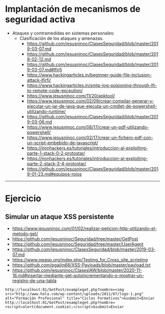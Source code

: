 # Implantación de mecanismos de seguridad activa
- Ataques y contramedidas en sistemas personales:
  - Clasificación de los ataques y amenazas.
    * https://github.com/jesusninoc/ClasesSeguridad/blob/master/2019-03-07.md
    * https://github.com/jesusninoc/ClasesSeguridad/blob/master/2018-02-12.md
    * https://github.com/jesusninoc/ClasesSeguridad/blob/master/2019-03-07.md#lfirfi
    * https://www.hackingarticles.in/beginner-guide-file-inclusion-attack-lfirfi/
    * https://www.hackingarticles.in/smtp-log-poisioning-through-lfi-to-remote-code-exceution/
    * https://www.jesusninoc.com/11/20/apktool/
    * https://www.jesusninoc.com/02/09/crear-compilar-generar-y-ejecutar-un-jar-de-java-que-ejecuta-un-cmdlet-de-powershell-utilizando-runtime/
    * https://github.com/jesusninoc/ClasesSeguridad/blob/master/2019-03-06.md
    * https://www.jesusninoc.com/08/17/crear-un-pdf-utilizando-powershell/
    * https://www.jesusninoc.com/02/17/crear-un-fichero-pdf-con-un-script-embebido-de-javascript/
    * https://ironhackers.es/tutoriales/introduccion-al-exploiting-parte-1-stack-0-2-protostar/
    * https://ironhackers.es/tutoriales/introduccion-al-exploiting-parte-2-stack-3-4-protostar/
    * https://github.com/jesusninoc/ClasesSeguridad/blob/master/2019-01-23.md#equipos-rojos

--------------------

# Ejercicio
## Simular un ataque XSS persistente
* https://www.jesusninoc.com/01/02/realizar-peticion-http-utilizando-el-metodo-get/
* https://github.com/jesusninoc/Seguridad/tree/master/GetPost
* https://github.com/jesusninoc/Seguridad/tree/master/UserAgent
* https://github.com/jesusninoc/ClasesSeguridad/blob/master/2019-03-07.md
* https://www.owasp.org/index.php/Testing_for_Cross_site_scripting
* https://github.com/pgaijin66/XSS-Payloads/blob/master/payload.txt
* https://github.com/jesusninoc/ClasesIAW/blob/master/2020-11-16.md#insertar-mediante-get-autoincrementando-o-mostrar-un-registro-de-una-tabla
```
http://localhost:81/GetPost/exampleget.php?nombre=<img src="http://www.hola.com/wp-content/uploads/2011/07/logo-1.png" alt="Formación Profesional" title="Ciclos Formativos">&submit=Enviar
http://localhost:81/GetPost/exampleget.php?nombre=<script>alert(document.cookie);</script>&submit=Enviar
```
